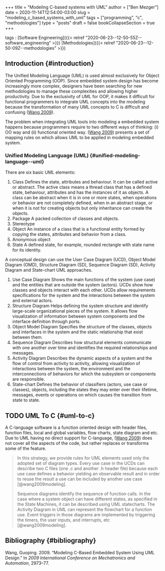 +++
title = "Modeling C-based systems with UML"
author = ["Ben Mezger"]
date = 2020-11-14T12:54:00-03:00
slug = "modeling_c_based_systems_with_uml"
tags = ["programming", "c", "methodologies"]
type = "posts"
draft = false
bookCollapseSection = true
+++

tags
: [Software Engineering]({{< relref "2020-06-23--12-50-55Z--software_engineering" >}}) [Methodologies]({{< relref "2020-06-23--12-50-09Z--methodologies" >}})

## Introduction {#introduction}

The Unified Modeling Language (UML) is used almost exclusively for Object
Oriented Programming (OOP). Since embedded system design has become increasingly
more complex, designers have been searching for new methodologies to manage
these complexities and allowing higher productivity. Due to the exclusivity of
UML for OOP, it makes it difficult for functional programmers to integrate UML
concepts into the modeling because the transformation of many UML concepts to C
is difficult and confusing ([Wang 2009](#org0cc8c75)).

The problem when integrating UML tools into modeling a embedded system happens
because programmers require to two different ways of thinking: (i) OO way and
(ii) functional oriented way. ([Wang 2009](#org0cc8c75)) presents a set of mapping rules
on which allows UML to be applied in modeling embedded system.

### Unified Modeling Language (UML) {#unified-modeling-language--uml}

There are six basic UML elements:

1.  Class
    Defines the state, attributes and behaviour. It can be called active or
    abstract. The active class means a thread class that has a defined state,
    behaviour, attributes and has the instances of it as objects. A class can be
    abstract when it is in one or more states, when operations or behavior are
    not completely defined, when in an abstract stage, or when it is not for
    creating objects but only inheritance can create the objects.
2.  Package
    A packed collection of classes and objects.
3.  Stereotype
4.  Object
    An instance of a class that is a functional entity formed by copying the
    states, attributes and behavior from a class.
5.  Anonymous object
6.  State
    A defined state, for example, rounded rectangle with state name for its
    identity.

A conceptual design can use the User Case Diagram (UCD), Object Model Diagram
(OMD), Structure Diagram (SD), Sequence Diagram (SD), Activity Diagram and
State-chart UML approaches.

1.  Use Case Diagram
    Shows the main functions of the system (use case) and the entities that are
    outside the system (actors). UCDs show how classes and objects interact with
    each other. UCDs allow requirements specifications for the system and the
    interactions between the system and external actors.
2.  Structure Diagram
    Helps defining the system structure and identify large-scale organizational
    pieces of the system. It allows flow visualization of information between
    system components and the interface definition through ports.
3.  Object Model Diagram
    Specifies the structure of the classes, objects and interfaces in the system
    and the static relationship that exist between them.
4.  Sequence Diagram
    Describes how structural elements communicate with one another over time and
    identifies the required relationships and messages.
5.  Activity Diagram
    Describes the dynamic aspects of a system and the flow of control from
    activity to activity, allowing visualization of interactions between the
    system, the environment and the interconnections of behaviors for which the
    subsystem or components are responsible.
6.  State-chart
    Defines the behavior of classifiers (actors, use case or classes), objects,
    including the states they may enter over their lifetime, messages, events or
    operations on which causes the transition from state to state.

## <span class="org-todo todo TODO">TODO</span> UML To C {#uml-to-c}

A C-language software is a function oriented design with header files, function
files, local and global variables, flow charts, state diagram and etc. Due to
UML having no direct support for C-language, ([Wang 2009](#org0cc8c75)) does not cover
all the aspects of the code, but rather replaces or transforms some of the
feature.

> In this strategy, we provide rules for UML elements used only the adopted set of
> diagram types. Every use case in the UCDs can describe two C files (one .c and
> another .h header file) because each use case defines a behavior yielding an
> observable result and in order to reuse the result a use can be included by
> another use case [@wang2009modeling].
>
> Sequence diagrams identify the sequence of function calls. In the case where a
> system object can have different states, as specified in the State Machines, it
> can be described using UML statecharts. The Activity Diagram in UML can
> represent the flowchart for a function use. Event triggers in those diagrams are
> implemented by triggering the timers, the user inputs, and interrupts, etc
> [@wang2009modeling].

## Bibliography {#bibliography}

<a id="org0cc8c75"></a>Wang, Guoping. 2009. “Modeling C-Based Embedded System Using UML Design.” In _2009 International Conference on Mechatronics and Automation_, 2973–77.
